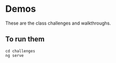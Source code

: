 # Demos

These are the class challenges and walkthroughs.

## To run them
```
cd challenges
ng serve
```
